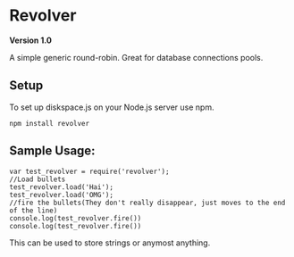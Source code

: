 # Revolver #
**Version 1.0**

A simple generic round-robin. Great for database connections pools.

## Setup ##

To set up diskspace.js on your Node.js server use npm.

    npm install revolver

## Sample Usage: ##
```
var test_revolver = require('revolver');
//Load bullets
test_revolver.load('Hai');
test_revolver.load('OMG');
//fire the bullets(They don't really disappear, just moves to the end of the line)
console.log(test_revolver.fire())
console.log(test_revolver.fire())
```
This can be used to store strings or anymost anything.